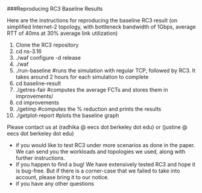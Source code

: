 ###Reproducing RC3 Baseline Results

Here are the instructions for reproducing the baseline RC3 result (on simplified Internet-2 topology, with bottleneck bandwidth of 1Gbps, average RTT of 40ms at 30% average link utilization)

1. Clone the RC3 repository
2. cd ns-3.16
3. ./waf configure -d release  
4. ./waf
5. ./run-baseline #runs the simulation with regular TCP, followed by RC3. It takes around 2 hours for each simulation to complete
6. cd baseline-result
7. ./getres-fair  #computes the average FCTs and stores them in improvements/ 
8. cd improvements
9. ./getimp       #computes the % reduction and prints the results
10. ./getplot-report #plots the baseline graph

Please contact us at (radhika @ eecs dot berkeley dot edu) or (justine @ eecs dot berkeley dot edu)
- if you would like to test RC3 under more scenarios as done in the paper. We can send you the workloads and topologies we used, along with further instructions.
- if you happen to find a bug! We have extensively tested RC3 and hope it is bug-free. But if there is a corner-case that we failed to take into account, please bring it to our notice.
- if you have any other questions
